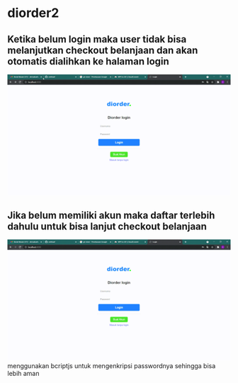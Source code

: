# diorder2
## Ketika belum login maka user tidak bisa melanjutkan checkout belanjaan dan akan otomatis dialihkan ke halaman login

![demogif](https://github.com/ardhisaif/diorder2/blob/main/Login%20-%20Google%20Chrome%202021-08-25%2021-34-55.gif)
## Jika belum memiliki akun maka daftar terlebih dahulu untuk bisa lanjut checkout belanjaan

![demogif](https://github.com/ardhisaif/diorder2/blob/main/Login%20-%20Google%20Chrome%202021-08-25%2021-35-58.gif)
menggunakan bcriptjs untuk mengenkripsi passwordnya sehingga bisa lebih aman
